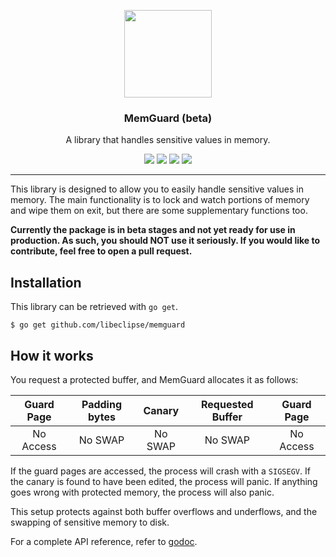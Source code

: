 <p align="center">
  <img src="https://cdn.rawgit.com/libeclipse/memguard/master/logo.svg" height="140" />
  <h3 align="center">MemGuard (beta)</h3>
  <p align="center">A library that handles sensitive values in memory.</p>
  <p align="center">
    <a href="https://travis-ci.org/libeclipse/memguard"><img src="https://travis-ci.org/libeclipse/memguard.svg?branch=master"></a>
    <a href="https://ci.appveyor.com/project/libeclipse/memguard/branch/master"><img src="https://ci.appveyor.com/api/projects/status/g6cg347cam7lli5m/branch/master?svg=true"></a>
    <a href="https://godoc.org/github.com/libeclipse/memguard"><img src="https://godoc.org/github.com/libeclipse/memguard?status.svg"></a>
    <a href="https://goreportcard.com/report/github.com/libeclipse/memguard"><img src="https://goreportcard.com/badge/github.com/libeclipse/memguard"></a>
  </p>
</p>

---

This library is designed to allow you to easily handle sensitive values in memory. The main functionality is to lock and watch portions of memory and wipe them on exit, but there are some supplementary functions too.

**Currently the package is in beta stages and not yet ready for use in production. As such, you should NOT use it seriously. If you would like to contribute, feel free to open a pull request.**

## Installation

This library can be retrieved with `go get`.

`$ go get github.com/libeclipse/memguard`

## How it works

You request a protected buffer, and MemGuard allocates it as follows:

| Guard Page | Padding bytes | Canary | Requested Buffer | Guard Page |
|:----------:|:-------------:|:------:|:----------------:|:----------:|
| No Access | No SWAP | No SWAP | No SWAP | No Access|

If the guard pages are accessed, the process will crash with a `SIGSEGV`. If the canary is found to have been edited, the process will panic. If anything goes wrong with protected memory, the process will also panic.

This setup protects against both buffer overflows and underflows, and the swapping of sensitive memory to disk. 

For a complete API reference, refer to [godoc](https://godoc.org/github.com/libeclipse/memguard).
